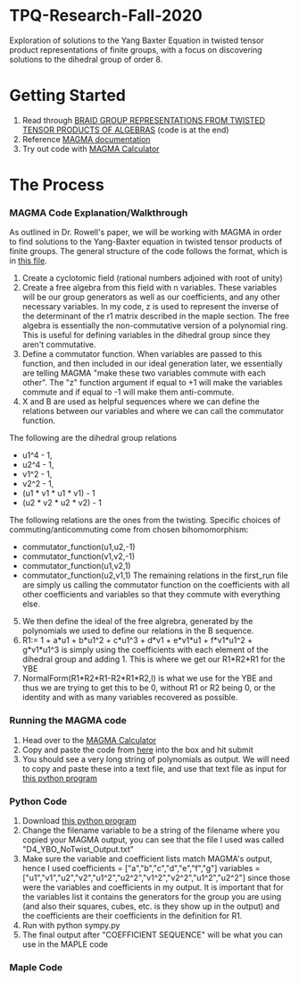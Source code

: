 # TPQ-Research-Fall-2020
Exploration of solutions to the Yang Baxter Equation in twisted tensor product representations of finite groups, with a focus on discovering solutions to the dihedral group of order 8.

# Getting Started
1. Read through [BRAID GROUP REPRESENTATIONS FROM TWISTED TENSOR PRODUCTS OF ALGEBRAS](https://arxiv.org/pdf/1906.08153.pdf) (code is at the end)
2. Reference [MAGMA documentation](http://magma.maths.usyd.edu.au/magma/pdf/first.pdf)
3. Try out code with [MAGMA Calculator](http://magma.maths.usyd.edu.au/calc/)

# The Process
### MAGMA Code Explanation/Walkthrough
As outlined in Dr. Rowell's paper, we will be working with MAGMA in order to find solutions to the Yang-Baxter equation in twisted tensor products of finite groups. The general structure of the code follows the format, which is in [this file](https://github.com/HunterCharlesHewitt/TPQ-Research-Fall-2020/blob/main/magma_code/first_run_D4_twist.mag).
1. Create a cyclotomic field (rational numbers adjoined with root of unity)
2. Create a free algebra from this field with n variables. These variables will be our group generators as well as our coefficients, and any other necessary variables. In my code, z is used to represent the inverse of the determinant of the r1 matrix described in the maple section. The free algebra is essentially the non-commutative version of a polynomial ring. This is useful for defining variables in the dihedral group since they aren't commutative. 
3. Define a commutator function. When variables are passed to this function, and then included in our ideal generation later, we essentially are telling MAGMA "make these two variables commute with each other". The "z" function argument if equal to +1 will make the variables commute and if equal to -1 will make them anti-commute.
4. X and B are used as helpful sequences where we can define the relations between our variables and where we can call the commutator function.

The following are the dihedral group relations
- u1^4 - 1,
- u2^4 - 1, 
- v1^2 - 1, 
- v2^2 - 1, 
- (u1 \* v1 \* u1 \* v1) - 1
- (u2 \* v2 \* u2 \* v2) - 1 

The following relations are the ones from the twisting. Specific choices of commuting/anticommuting come from chosen bihomomorphism: 
- commutator_function(u1,u2,-1)
- commutator_function(v1,v2,-1)
- commutator_function(u1,v2,1)
- commutator_function(u2,v1,1) 
The remaining relations in the first_run file are simply us calling the commutator function on the coefficients with all other coefficients and variables so that they commute with everything else. 
5. We then define the ideal of the free algrebra, generated by the polynomials we used to define our relations in the B sequence. 
6. R1:= 1 + a\*u1 + b\*u1^2 + c\*u1^3 + d\*v1 + e\*v1\*u1 + f\*v1\*u1^2 + g\*v1\*u1^3 is simply using the coefficients with each element of the dihedral group and adding 1. This is where we get our R1\*R2\*R1 for the YBE
7. NormalForm(R1\*R2\*R1-R2\*R1\*R2,I) is what we use for the YBE and thus we are trying to get this to be 0, without R1 or R2 being 0, or the identity and with as many variables recovered as possible. 
### Running the MAGMA code 
1. Head over to the [MAGMA Calculator](http://magma.maths.usyd.edu.au/calc/)
2. Copy and paste the code from [here](https://github.com/HunterCharlesHewitt/TPQ-Research-Fall-2020/blob/main/magma_code/first_run_D4_twist.mag) into the box and hit submit
3. You should see a very long string of polynomials as output. We will need to copy and paste these into a text file, and use that text file as input for [this python program](https://github.com/HunterCharlesHewitt/TPQ-Research-Fall-2020/blob/main/simplify.py)
### Python Code 
1. Download [this python program](https://github.com/HunterCharlesHewitt/TPQ-Research-Fall-2020/blob/main/simplify.py)
2. Change the filename variable to be a string of the filename where you copied your MAGMA output, you can see that the file I used was called "D4_YBO_NoTwist_Output.txt"
3. Make sure the variable and coefficient lists match MAGMA's output, hence I used coefficients = \["a","b","c","d","e","f","g"\]
variables = \["u1","v1","u2","v2","u1^2","u2^2","v1^2","v2^2","u1^2","u2^2"\] since those were the variables and coefficients in my output. It is important that for the variables list it contains the generators for the group you are using (and also their squares, cubes, etc. is they show up in the output) and the coefficients are their coefficients in the definition for R1.
4. Run with python sympy.py
5. The final output after "COEFFICIENT SEQUENCE" will be what you can use in the MAPLE code
### Maple Code